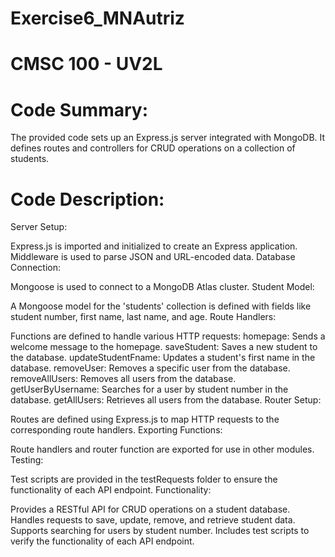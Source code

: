 # Exercise6_MNAutriz
# CMSC 100 - UV2L

# Code Summary:
The provided code sets up an Express.js server integrated with MongoDB. It defines routes and controllers for CRUD operations on a collection of students.

# Code Description:

Server Setup:

Express.js is imported and initialized to create an Express application.
Middleware is used to parse JSON and URL-encoded data.
Database Connection:

Mongoose is used to connect to a MongoDB Atlas cluster.
Student Model:

A Mongoose model for the 'students' collection is defined with fields like student number, first name, last name, and age.
Route Handlers:

Functions are defined to handle various HTTP requests:
homepage: Sends a welcome message to the homepage.
saveStudent: Saves a new student to the database.
updateStudentFname: Updates a student's first name in the database.
removeUser: Removes a specific user from the database.
removeAllUsers: Removes all users from the database.
getUserByUsername: Searches for a user by student number in the database.
getAllUsers: Retrieves all users from the database.
Router Setup:

Routes are defined using Express.js to map HTTP requests to the corresponding route handlers.
Exporting Functions:

Route handlers and router function are exported for use in other modules.
Testing:

Test scripts are provided in the testRequests folder to ensure the functionality of each API endpoint.
Functionality:

Provides a RESTful API for CRUD operations on a student database.
Handles requests to save, update, remove, and retrieve student data.
Supports searching for users by student number.
Includes test scripts to verify the functionality of each API endpoint.
